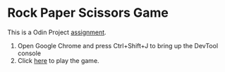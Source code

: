 # Rock Paper Scissors Game

This is a Odin Project [assignment](https://www.theodinproject.com/lessons/foundations-rock-paper-scissors).


1. Open Google Chrome and press Ctrl+Shift+J to bring up the DevTool console
2. Click [here](https://adlinling.github.io/rock_paper_scissors/) to play the game.
